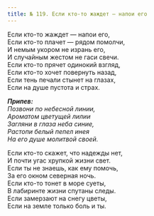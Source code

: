 ```yaml
---
title: № 119. Если кто-то жаждет — напои его
---
```


Если кто-то жаждет — напои его,  
Если кто-то плачет — рядом помолчи,  
И немым укором не изрань его,  
И случайным жестом не гаси свечи.  
Если кто-то прячет одинокий взгляд,  
Если кто-то хочет повернуть назад,  
Если тень печали стынет на глазах,  
Если на душе пустота и страх. 

*__Припев:__  
Позвони по небесной линии,  
Ароматом цветущей лилии  
Загляни в глаза неба синие,  
Растопи белый пепел инея  
На его душе молитвой своей.* 

Если кто-то скажет, что надежды нет,  
И почти угас хрупкой жизни свет.  
Если ты не знаешь, как ему помочь,  
За его окном северная ночь.  
Если кто-то тонет в море суеты,  
В лабиринте жизни спутаны следы.  
Если замерзают на снегу цветы,  
Если на земле только боль и ты.
